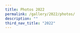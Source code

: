 ```yaml
---
title: Photos 2022
permalink: /gallery/2022/photos/
description: ""
third_nav_title: "2022"
---
```


